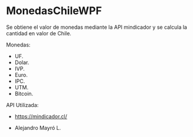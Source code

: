 # MonedasChileWPF
 Se obtiene el valor de monedas mediante la API mindicador y se calcula la cantidad en valor de Chile.
 
 Monedas:
 
 - UF.
 - Dolar.
 - IVP.
 - Euro.
 - IPC.
 - UTM.
 - Bitcoin.


 API Utilizada:

- https://mindicador.cl/
 
 - Alejandro Mayró L.
 
